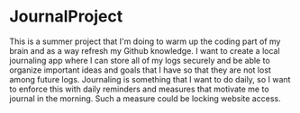 # JournalProject
This is a summer project that I'm doing to warm up the coding part of my brain
and as a way refresh my Github knowledge.  I want to create a local journaling app
where I can store all of my logs securely and be able to organize important ideas
and goals that I have so that they are not lost among future logs.  Journaling 
is something that I want to do daily, so I want to enforce this with daily reminders
and measures that motivate me to journal in the morning.  Such a measure could be
locking website access.